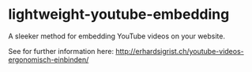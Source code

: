 # lightweight-youtube-embedding
A sleeker method for embedding YouTube videos on your website.

See for further information here:
http://erhardsigrist.ch/youtube-videos-ergonomisch-einbinden/
